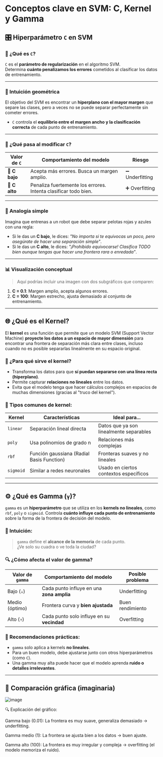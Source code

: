 # Conceptos clave en SVM: C, Kernel y Gamma

## 🎛️ Hiperparámetro `C` en SVM

### 🧩 ¿Qué es `C`?

`C` es el **parámetro de regularización** en el algoritmo SVM.  
Determina **cuánto penalizamos los errores** cometidos al clasificar los datos de entrenamiento.

---

### 📐 Intuición geométrica

El objetivo del SVM es encontrar un **hiperplano con el mayor margen** que separe las clases, pero a veces no se puede separar perfectamente sin cometer errores.

- `C` controla el **equilibrio entre el margen ancho y la clasificación correcta** de cada punto de entrenamiento.

---

### 🔁 ¿Qué pasa al modificar `C`?

| Valor de `C` | Comportamiento del modelo                                   | Riesgo            |
|--------------|-------------------------------------------------------------|-------------------|
| 🔹 **C bajo**  | Acepta más errores. Busca un margen amplio.                | ➖ Underfitting    |
| 🔸 **C alto**  | Penaliza fuertemente los errores. Intenta clasificar todo bien. | ➕ Overfitting     |

---

### 🎯 Analogía simple

Imagina que entrenas a un robot que debe separar pelotas rojas y azules con una regla:

- Si le das un **C bajo**, le dices: *"No importa si te equivocas un poco, pero asegúrate de hacer una separación simple"*.
- Si le das un **C alto**, le dices: *"¡Prohibido equivocarse! Clasifica TODO bien aunque tengas que hacer una frontera rara o enredada"*.

---

### 📊 Visualización conceptual

> Aquí podrías incluir una imagen con dos subgráficos que comparen:

1. **C = 0.1**: Margen amplio, acepta algunos errores.
2. **C = 100**: Margen estrecho, ajusta demasiado al conjunto de entrenamiento.

---


## 🌐 ¿Qué es el Kernel?

El **kernel** es una función que permite que un modelo SVM (Support Vector Machine) **proyecte los datos a un espacio de mayor dimensión** para encontrar una frontera de separación más clara entre clases, incluso cuando no es posible separarlas linealmente en su espacio original.

### 🎯 ¿Para qué sirve el kernel?
- Transforma los datos para que **sí puedan separarse con una línea recta (hiperplano)**.
- Permite capturar **relaciones no lineales** entre los datos.
- Evita que el modelo tenga que hacer cálculos complejos en espacios de muchas dimensiones (gracias al "truco del kernel").

### 🧪 Tipos comunes de kernel:
| Kernel        | Características                                | Ideal para...                              |
|---------------|-------------------------------------------------|---------------------------------------------|
| `linear`      | Separación lineal directa                       | Datos que ya son linealmente separables     |
| `poly`        | Usa polinomios de grado n                      | Relaciones más complejas                   |
| `rbf`         | Función gaussiana (Radial Basis Function)       | Fronteras suaves y no lineales              |
| `sigmoid`     | Similar a redes neuronales                      | Usado en ciertos contextos específicos      |

---

## ⚙️ ¿Qué es Gamma (`γ`)?

`gamma` es un **hiperparámetro** que se utiliza en los **kernels no lineales**, como `rbf`, `poly` o `sigmoid`. Controla **cuánto influye cada punto de entrenamiento** sobre la forma de la frontera de decisión del modelo.

### 🧠 Intuición:
> `gamma` define el **alcance de la memoria** de cada punto.  
> ¿Ve solo su cuadra o ve toda la ciudad?

### 🔍 ¿Cómo afecta el valor de gamma?

| Valor de `gamma` | Comportamiento del modelo                    | Posible problema      |
|------------------|-----------------------------------------------|------------------------|
| Bajo (`↓`)       | Cada punto influye en una **zona amplia**     | Underfitting           |
| Medio (óptimo)   | Frontera curva y **bien ajustada**            | Buen rendimiento       |
| Alto (`↑`)       | Cada punto solo influye en su **vecindad**    | Overfitting            |

### 📌 Recomendaciones prácticas:
- `gamma` solo aplica a kernels **no lineales**.
- Para un buen modelo, debe ajustarse junto con otros hiperparámetros (como `C`).
- Una gamma muy alta puede hacer que el modelo aprenda **ruido o detalles irrelevantes**.

---

## 🧪 Comparación gráfica (imaginaria)

![image](https://github.com/user-attachments/assets/243327d8-f256-4992-bfd5-f71ec4ec6533)

🔍 Explicación del gráfico:

Gamma bajo (0.01):
La frontera es muy suave, generaliza demasiado → underfitting.

Gamma medio (1):
La frontera se ajusta bien a los datos → buen ajuste.

Gamma alto (100):
La frontera es muy irregular y compleja → overfitting (el modelo memoriza el ruido).
